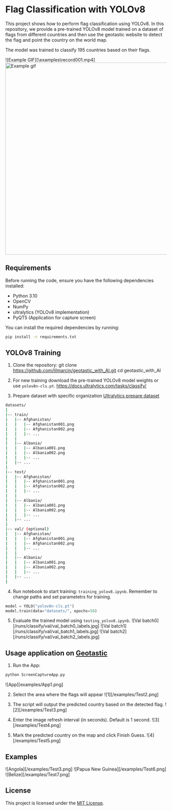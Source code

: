 # Flag Classification with YOLOv8

This project shows how to perform flag classification using YOLOv8. In this repository, we provide a pre-trained YOLOv8 model trained on a dataset of flags from different countries and then use the geotastic website to detect the flag and point the country on the world map.

The model was trained to classify 195 countries based on their flags.


![Example GIF][\examples\record001.mp4]
<img src="examples\record001.mp4" alt="Example gif" width="600"/>
## Requirements

Before running the code, ensure you have the following dependencies installed:
- Python 3.10
- OpenCV
- NumPy
- ultralytics (YOLOv8 implementation)
- PyQT5 (Application for capture screen)

You can install the required dependencies by running:
```bash
pip install -r requirements.txt
```

## YOLOv8 Training
1. Clone the repository:
git clone https://github.com/lilmarcin/geotastic_with_AI.git
cd geotastic_with_AI

2. For new training download the pre-trained YOLOv8 model weights or use `yolov8n-cls.pt`.
https://docs.ultralytics.com/tasks/classify/

3. Prepare dataset with specific organization [Ultralytics prepare dataset](https://docs.ultralytics.com/datasets/classify/)

```bash
datasets/
|
|-- train/
|   |-- Afghanistan/
|   |   |-- Afghanistan001.png
|   |   |-- Afghanistan002.png
|   |   |-- ...
|   |
|   |-- Albania/
|   |   |-- Albania001.png
|   |   |-- Albania002.png
|   |   |-- ...
|   |-- ...
|
|-- test/
|   |-- Afghanistan/
|   |   |-- Afghanistan001.png
|   |   |-- Afghanistan002.png
|   |   |-- ...
|   |
|   |-- Albania/
|   |   |-- Albania001.png
|   |   |-- Albania002.png
|   |   |-- ...
|   |-- ...
|
|-- val/ (optional)
|   |-- Afghanistan/
|   |   |-- Afghanistan001.png
|   |   |-- Afghanistan002.png
|   |   |-- ...
|   |
|   |-- Albania/
|   |   |-- Albania001.png
|   |   |-- Albania002.png
|   |   |-- ...
|   |-- ...
|
```

4. Run notebook to start training: `training_yolov8.ipynb`. Remember to change paths and set parametetrs for training.
```python
model = YOLO("yolov8n-cls.pt")
model.train(data="datasets/", epochs=50)
```

5. Evaluate the trained model using `testing_yolov8.ipynb`.
![Val batch0][/runs/classify/val/val_batch0_labels.jpg]
![Val batch1][/runs/classify/val/val_batch1_labels.jpg]
![Val batch2][/runs/classify/val/val_batch2_labels.jpg]


## Usage application on [Geotastic](https://geotastic.net/highscore-hunt)

1. Run the App:
```bash
python ScreenCaptureApp.py
```
![App][examples/App1.png]

2. Select the area where the flags will appear 
![1][/examples/Test2.png]

3. The script will output the predicted country based on the detected flag.
![2][/examples/Test3.png]

4. Enter the image refresh interval (in seconds). Default is 1 second.
![3][/examples/Test4.png]

5. Mark the predicted country on the map and click Finish Guess.
![4][/examples/Test5.png]

## Examples

![Angola][/examples/Test3.png]
![Papua New Guinea][/examples/Test6.png]
![Belize][/examples/Test7.png]

## License

This project is licensed under the [MIT License](LICENSE).